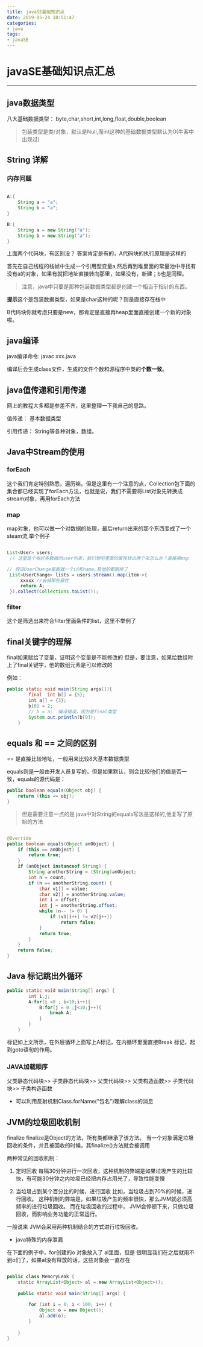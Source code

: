 ```yaml
---
title: javaSE基础知识点
date: 2019-05-24 10:51:47
categories:
- java
tags:
- javaSE
---
```


# javaSE基础知识点汇总
------


## java数据类型
八大基础数据类型： byte,char,short,int,long,float,double,boolean

> 包装类型是类/对象，默认是Null,而int这种的基础数据类型默认为0(牛客中出现过)

## String 详解

### 内存问题

```java

A:{
    String a = "a";
    String b = "a";
}

B:{
    String a = new String("a");
    String b = new String("a");
}

```


上面两个代码块，有区别没？
答案肯定是有的，A代码块的执行原理是这样的

首先在自己线程的栈帧中生成一个引用型变量a,然后再到堆里面的常量池中寻找有没有a的对象，如果有就把地址直接转向那里，如果没有，新建；b也是同理。

> 注意，java中只要是那种包装数据类型都是创建一个相当于指针的东西。



**提示**这个是包装数据类型，如果是char这种的呢？则是直接存在栈中


B代码块你就考虑只要是new，那肯定是直接再heap里面直接创建一个新的对象啦。


## java编译

java编译命令: javac xxx.java

编译后会生成class文件，生成的文件个数和源程序中类的**个数一致**。

## java值传递和引用传递

网上的教程大多都是参差不齐，这里整理一下我自己的思路。

值传递： 基本数据类型

引用传递： String等各种对象，数组。

## Java中Stream的使用

### forEach

这个我们肯定特别熟悉，遍历嘛。但是这里有一个注意的点，Collection包下面的集合都已经实现了forEach方法，也就是说，我们不需要将List对象先转换成stream对象，再用forEach方法

### map
map对象，他可以做一个对数据的处理，最后return出来的那个东西变成了一个steam流,举个例子

```java

List<User> users;
 // 这里是个有好多数据的user列表，我们想吧里面的属性转出两个来怎么办？直接用map

// 假设UserChange里面就一个id和name,其他的都删掉了
 List<UserChange> lists = users.stream().map(item->{
     xxxxx //去掉那些属性
     return A;
 }).collect(Collections.toList());

```



### filter

这个是筛选出来符合filter里面条件的list，这里不举例了

## final关键字的理解

final如果赋给了变量，证明这个变量是不能修改的
但是，要注意，如果给数组附上了final关键字，他的数组元素是可以修改的

例如：
```java
public static void main(String args[]){
        final  int b[] = {5};
        int a[] = {3};
        b[0] = 2;
        // b = a;  编译错误，因为是final类型
        System.out.println(b[0]);
    }
```

## equals 和 == 之间的区别

== 是直接比较地址，一般用来比较8大基本数据类型

equals则是一般由开发人员复写的，但是如果默认，则会比较他们的值是否一致，equals的源代码是：

```java
public boolean equals(Object obj) {
    return (this == obj);
}

```

> 但是需要注意一点的是 java中对String的equals写法是这样的,他复写了原始的方法



```java

@Override
public boolean equals(Object anObject) {
    if (this == anObject) {
        return true;
    }
    if (anObject instanceof String) {
        String anotherString = (String)anObject;
        int n = count;
        if (n == anotherString.count) {
            char v1[] = value;
            char v2[] = anotherString.value;
            int i = offset;
            int j = anotherString.offset;
            while (n-- != 0) {
                if (v1[i++] != v2[j++])
                    return false;
            }
            return true;
        }
    }
    return false;
}
```


## Java 标记跳出外循环

```java
public static void main(String[] args) {
        int i,j;
        A:for(i =0 ; i<10;i++){
            B:for(j = 0 ;j<10;j++){
                break A;
            }
        }
    }

```


标记如上文所示，在外层循环上面写上A标记，在内循环里面直接Break 标记，起到goto语句的作用。


### JAVA加载顺序

父类静态代码块>> 子类静态代码块>> 父类代码块>> 父类构造函数>> 子类代码块>> 子类构造函数

* 可以利用反射机制Class.forName("包名")理解class的消息



## JVM的垃圾回收机制

finalize
finalize是Object的方法，所有类都继承了该方法。 当一个对象满足垃圾回收的条件，并且被回收的时候，其finalize()方法就会被调用


两种常见的回收机制：
1. 定时回收
每隔30分钟进行一次回收，这种机制的弊端是如果垃圾产生的比较快，有可能30分钟之内垃圾已经把内存占用光了，导致性能变慢

2. 当垃圾占到某个百分比的时候，进行回收
比如，当垃圾占到70%的时候，进行回收。 这种机制的弊端是，如果垃圾产生的频率很快，那么JVM就必须高频率的进行垃圾回收。 而在垃圾回收的过程中， JVM会停顿下来，只做垃圾回收，而影响业务功能的正常运行。

一般说来 JVM会采用两种机制结合的方式进行垃圾回收。


* java特殊的内存泄漏

在下面的例子中，for创建的o 对象放入了 al里面，但是 很明显我们在之后就用不到o们了，如果al没有释放的话，这些对象会一直存在
```java

public class MemoryLeak {
    static ArrayList<Object> al = new ArrayList<Object>();
 
    public static void main(String[] args) {
 
        for (int i = 0; i < 100; i++) {
            Object o = new Object();
            al.add(o);
        }
 
    }
}
```

